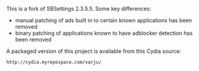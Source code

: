 This is a fork of SBSettings 2.3.5.5.  Some key differences:

- manual patching of ads built in to certain known applications has been removed
- binary patching of applications known to have adblocker detection has been removed

A packaged version of this project is available from this Cydia source:

    http://cydia.myrepospace.com/varju/
